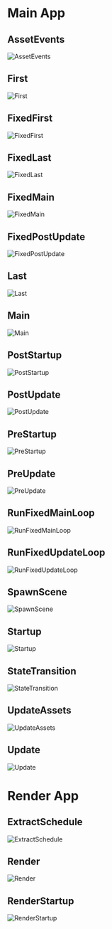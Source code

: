 # Main App

## AssetEvents

<picture>
<source media="(prefers-color-scheme: dark)" srcset="https://raw.githubusercontent.com/jakobhellermann/bevy_mod_debugdump/main/docs/schedule/dark/schedule_AssetEvents.dot.svg">
<img alt="AssetEvents" src="https://raw.githubusercontent.com/jakobhellermann/bevy_mod_debugdump/main/docs/schedule/light/schedule_AssetEvents.dot.svg">
</picture>

## First

<picture>
<source media="(prefers-color-scheme: dark)" srcset="https://raw.githubusercontent.com/jakobhellermann/bevy_mod_debugdump/main/docs/schedule/dark/schedule_First.dot.svg">
<img alt="First" src="https://raw.githubusercontent.com/jakobhellermann/bevy_mod_debugdump/main/docs/schedule/light/schedule_First.dot.svg">
</picture>

## FixedFirst

<picture>
<source media="(prefers-color-scheme: dark)" srcset="https://raw.githubusercontent.com/jakobhellermann/bevy_mod_debugdump/main/docs/schedule/dark/schedule_FixedFirst.dot.svg">
<img alt="FixedFirst" src="https://raw.githubusercontent.com/jakobhellermann/bevy_mod_debugdump/main/docs/schedule/light/schedule_FixedFirst.dot.svg">
</picture>

## FixedLast

<picture>
<source media="(prefers-color-scheme: dark)" srcset="https://raw.githubusercontent.com/jakobhellermann/bevy_mod_debugdump/main/docs/schedule/dark/schedule_FixedLast.dot.svg">
<img alt="FixedLast" src="https://raw.githubusercontent.com/jakobhellermann/bevy_mod_debugdump/main/docs/schedule/light/schedule_FixedLast.dot.svg">
</picture>

## FixedMain

<picture>
<source media="(prefers-color-scheme: dark)" srcset="https://raw.githubusercontent.com/jakobhellermann/bevy_mod_debugdump/main/docs/schedule/dark/schedule_FixedMain.dot.svg">
<img alt="FixedMain" src="https://raw.githubusercontent.com/jakobhellermann/bevy_mod_debugdump/main/docs/schedule/light/schedule_FixedMain.dot.svg">
</picture>

## FixedPostUpdate

<picture>
<source media="(prefers-color-scheme: dark)" srcset="https://raw.githubusercontent.com/jakobhellermann/bevy_mod_debugdump/main/docs/schedule/dark/schedule_FixedPostUpdate.dot.svg">
<img alt="FixedPostUpdate" src="https://raw.githubusercontent.com/jakobhellermann/bevy_mod_debugdump/main/docs/schedule/light/schedule_FixedPostUpdate.dot.svg">
</picture>

## Last

<picture>
<source media="(prefers-color-scheme: dark)" srcset="https://raw.githubusercontent.com/jakobhellermann/bevy_mod_debugdump/main/docs/schedule/dark/schedule_Last.dot.svg">
<img alt="Last" src="https://raw.githubusercontent.com/jakobhellermann/bevy_mod_debugdump/main/docs/schedule/light/schedule_Last.dot.svg">
</picture>

## Main

<picture>
<source media="(prefers-color-scheme: dark)" srcset="https://raw.githubusercontent.com/jakobhellermann/bevy_mod_debugdump/main/docs/schedule/dark/schedule_Main.dot.svg">
<img alt="Main" src="https://raw.githubusercontent.com/jakobhellermann/bevy_mod_debugdump/main/docs/schedule/light/schedule_Main.dot.svg">
</picture>

## PostStartup

<picture>
<source media="(prefers-color-scheme: dark)" srcset="https://raw.githubusercontent.com/jakobhellermann/bevy_mod_debugdump/main/docs/schedule/dark/schedule_PostStartup.dot.svg">
<img alt="PostStartup" src="https://raw.githubusercontent.com/jakobhellermann/bevy_mod_debugdump/main/docs/schedule/light/schedule_PostStartup.dot.svg">
</picture>

## PostUpdate

<picture>
<source media="(prefers-color-scheme: dark)" srcset="https://raw.githubusercontent.com/jakobhellermann/bevy_mod_debugdump/main/docs/schedule/dark/schedule_PostUpdate.dot.svg">
<img alt="PostUpdate" src="https://raw.githubusercontent.com/jakobhellermann/bevy_mod_debugdump/main/docs/schedule/light/schedule_PostUpdate.dot.svg">
</picture>

## PreStartup

<picture>
<source media="(prefers-color-scheme: dark)" srcset="https://raw.githubusercontent.com/jakobhellermann/bevy_mod_debugdump/main/docs/schedule/dark/schedule_PreStartup.dot.svg">
<img alt="PreStartup" src="https://raw.githubusercontent.com/jakobhellermann/bevy_mod_debugdump/main/docs/schedule/light/schedule_PreStartup.dot.svg">
</picture>

## PreUpdate

<picture>
<source media="(prefers-color-scheme: dark)" srcset="https://raw.githubusercontent.com/jakobhellermann/bevy_mod_debugdump/main/docs/schedule/dark/schedule_PreUpdate.dot.svg">
<img alt="PreUpdate" src="https://raw.githubusercontent.com/jakobhellermann/bevy_mod_debugdump/main/docs/schedule/light/schedule_PreUpdate.dot.svg">
</picture>

## RunFixedMainLoop

<picture>
<source media="(prefers-color-scheme: dark)" srcset="https://raw.githubusercontent.com/jakobhellermann/bevy_mod_debugdump/main/docs/schedule/dark/schedule_RunFixedMainLoop.dot.svg">
<img alt="RunFixedMainLoop" src="https://raw.githubusercontent.com/jakobhellermann/bevy_mod_debugdump/main/docs/schedule/light/schedule_RunFixedMainLoop.dot.svg">
</picture>

## RunFixedUpdateLoop

<picture>
<source media="(prefers-color-scheme: dark)" srcset="https://raw.githubusercontent.com/jakobhellermann/bevy_mod_debugdump/main/docs/schedule/dark/schedule_RunFixedUpdateLoop.dot.svg">
<img alt="RunFixedUpdateLoop" src="https://raw.githubusercontent.com/jakobhellermann/bevy_mod_debugdump/main/docs/schedule/light/schedule_RunFixedUpdateLoop.dot.svg">
</picture>

## SpawnScene

<picture>
<source media="(prefers-color-scheme: dark)" srcset="https://raw.githubusercontent.com/jakobhellermann/bevy_mod_debugdump/main/docs/schedule/dark/schedule_SpawnScene.dot.svg">
<img alt="SpawnScene" src="https://raw.githubusercontent.com/jakobhellermann/bevy_mod_debugdump/main/docs/schedule/light/schedule_SpawnScene.dot.svg">
</picture>

## Startup

<picture>
<source media="(prefers-color-scheme: dark)" srcset="https://raw.githubusercontent.com/jakobhellermann/bevy_mod_debugdump/main/docs/schedule/dark/schedule_Startup.dot.svg">
<img alt="Startup" src="https://raw.githubusercontent.com/jakobhellermann/bevy_mod_debugdump/main/docs/schedule/light/schedule_Startup.dot.svg">
</picture>

## StateTransition

<picture>
<source media="(prefers-color-scheme: dark)" srcset="https://raw.githubusercontent.com/jakobhellermann/bevy_mod_debugdump/main/docs/schedule/dark/schedule_StateTransition.dot.svg">
<img alt="StateTransition" src="https://raw.githubusercontent.com/jakobhellermann/bevy_mod_debugdump/main/docs/schedule/light/schedule_StateTransition.dot.svg">
</picture>

## UpdateAssets

<picture>
<source media="(prefers-color-scheme: dark)" srcset="https://raw.githubusercontent.com/jakobhellermann/bevy_mod_debugdump/main/docs/schedule/dark/schedule_UpdateAssets.dot.svg">
<img alt="UpdateAssets" src="https://raw.githubusercontent.com/jakobhellermann/bevy_mod_debugdump/main/docs/schedule/light/schedule_UpdateAssets.dot.svg">
</picture>

## Update

<picture>
<source media="(prefers-color-scheme: dark)" srcset="https://raw.githubusercontent.com/jakobhellermann/bevy_mod_debugdump/main/docs/schedule/dark/schedule_Update.dot.svg">
<img alt="Update" src="https://raw.githubusercontent.com/jakobhellermann/bevy_mod_debugdump/main/docs/schedule/light/schedule_Update.dot.svg">
</picture>

# Render App

## ExtractSchedule

<picture>
<source media="(prefers-color-scheme: dark)" srcset="https://raw.githubusercontent.com/jakobhellermann/bevy_mod_debugdump/main/docs/schedule/dark/render_schedule_ExtractSchedule.dot.svg">
<img alt="ExtractSchedule" src="https://raw.githubusercontent.com/jakobhellermann/bevy_mod_debugdump/main/docs/schedule/light/render_schedule_ExtractSchedule.dot.svg">
</picture>

## Render

<picture>
<source media="(prefers-color-scheme: dark)" srcset="https://raw.githubusercontent.com/jakobhellermann/bevy_mod_debugdump/main/docs/schedule/dark/render_schedule_Render.dot.svg">
<img alt="Render" src="https://raw.githubusercontent.com/jakobhellermann/bevy_mod_debugdump/main/docs/schedule/light/render_schedule_Render.dot.svg">
</picture>

## RenderStartup

<picture>
<source media="(prefers-color-scheme: dark)" srcset="https://raw.githubusercontent.com/jakobhellermann/bevy_mod_debugdump/main/docs/schedule/dark/render_schedule_RenderStartup.dot.svg">
<img alt="RenderStartup" src="https://raw.githubusercontent.com/jakobhellermann/bevy_mod_debugdump/main/docs/schedule/light/render_schedule_RenderStartup.dot.svg">
</picture>

